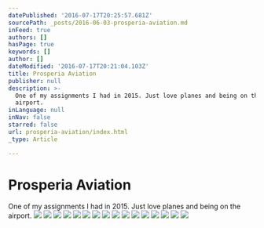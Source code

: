 ```yaml
---
datePublished: '2016-07-17T20:25:57.681Z'
sourcePath: _posts/2016-06-03-prosperia-aviation.md
inFeed: true
authors: []
hasPage: true
keywords: []
author: []
dateModified: '2016-07-17T20:21:04.103Z'
title: Prosperia Aviation
publisher: null
description: >-
  One of my assignments I had in 2015. Just love planes and being on the
  airport.
inLanguage: null
inNav: false
starred: false
url: prosperia-aviation/index.html
_type: Article

---
```

# Prosperia Aviation

One of my assignments I had in 2015\. Just love planes and being on the airport.
![](https://the-grid-user-content.s3-us-west-2.amazonaws.com/d419b2f3-9695-4da9-9928-db69b1768aed.jpg)
![](https://s3-us-west-2.amazonaws.com/the-grid-img/p/fc06de4ea433a84958f20b0f9b9e99950d0016f9.jpg)
![](https://s3-us-west-2.amazonaws.com/the-grid-img/p/30f96462492401f559e061e0da27ed2f29265049.jpg)
![](https://s3-us-west-2.amazonaws.com/the-grid-img/p/18afa12cdc971e114c07312f68540f33c8c290ee.jpg)
![](https://the-grid-user-content.s3-us-west-2.amazonaws.com/2f4ab7d1-d6b7-421c-881e-2c088a7d3183.jpg)
![](https://the-grid-user-content.s3-us-west-2.amazonaws.com/2b78dce5-7ffc-4974-ad3c-63b05f373290.jpg)
![](https://the-grid-user-content.s3-us-west-2.amazonaws.com/60004424-582c-47d0-94ba-28aa1754cda7.jpg)
![](https://the-grid-user-content.s3-us-west-2.amazonaws.com/d5aac45a-b0c7-471d-a503-4894b0fcd6e6.jpg)
![](https://s3-us-west-2.amazonaws.com/the-grid-img/p/be9dcd19e2f22d2624bbd19a6d7a4608c7aad9fc.jpg)
![](https://the-grid-user-content.s3-us-west-2.amazonaws.com/f82dc2ae-e52e-4750-bcf2-b60e1a49952e.jpg)
![](https://the-grid-user-content.s3-us-west-2.amazonaws.com/892b77f0-b097-40cc-9723-55dffc777afc.jpg)
![](https://the-grid-user-content.s3-us-west-2.amazonaws.com/e53178f6-323b-4002-bd26-dab1cfaa0ec4.jpg)
![](https://s3-us-west-2.amazonaws.com/the-grid-img/p/c2033b53ad3d2f4d916478ef452bd857450559e6.jpg)
![](https://the-grid-user-content.s3-us-west-2.amazonaws.com/d0e27339-d93c-4e35-969e-5194917428bc.jpg)
![](https://the-grid-user-content.s3-us-west-2.amazonaws.com/274a7c9d-2c4c-48f8-aa2d-137161e9b1fb.jpg)
![](https://the-grid-user-content.s3-us-west-2.amazonaws.com/fd06d079-9bf7-48f2-925e-7f6093d91caf.jpg)